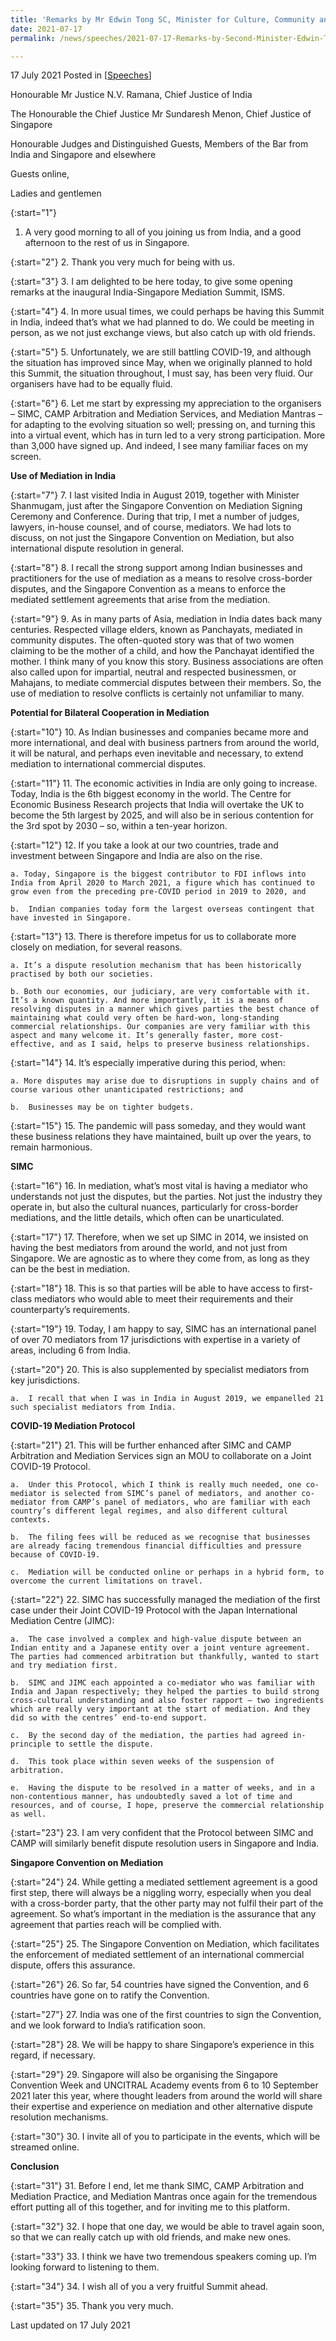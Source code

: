 ```yaml
---
title: 'Remarks by Mr Edwin Tong SC, Minister for Culture, Community and Youth and Second Minister for Law at the India-Singapore Mediation Summit'
date: 2021-07-17
permalink: /news/speeches/2021-07-17-Remarks-by-Second-Minister-Edwin-Tong-at-India-Singapore-Mediation-Summit

---
```



17 July 2021 Posted in [[Speeches](/news/speeches)]

Honourable Mr Justice N.V. Ramana, 
Chief Justice of India

The Honourable the Chief Justice Mr Sundaresh Menon, 
Chief Justice of Singapore

Honourable Judges and Distinguished Guests, Members of the Bar from India and Singapore and elsewhere

Guests online,

Ladies and gentlemen

{:start="1"}
1.	A very good morning to all of you joining us from India, and a good afternoon to the rest of us in Singapore.
 
{:start="2"}
2.	Thank you very much for being with us.

{:start="3"}
3.	I am delighted to be here today, to give some opening remarks at the inaugural India-Singapore Mediation Summit, ISMS.

{:start="4"}
4.	In more usual times, we could perhaps be having this Summit in India, indeed that’s what we had planned to do. We could be meeting in person, as we not just exchange views, but also catch up with old friends.  

{:start="5"}
5.	Unfortunately, we are still battling COVID-19, and although the situation has improved since May, when we originally planned to hold this Summit, the situation throughout, I must say, has been very fluid. Our organisers have had to be equally fluid. 

{:start="6"}
6.	Let me start by expressing my appreciation to the organisers – SIMC, CAMP Arbitration and Mediation Services, and Mediation Mantras – for adapting to the evolving situation so well; pressing on, and turning this into a virtual event, which has in turn led to a very strong participation. More than 3,000 have signed up. And indeed, I see many familiar faces on my screen.

**Use of Mediation in India**
 
{:start="7"}
7.	I last visited India in August 2019, together with Minister Shanmugam, just after the Singapore Convention on Mediation Signing Ceremony and Conference.  During that trip, I met a number of judges, lawyers, in-house counsel, and of course, mediators. We had lots to discuss, on not just the Singapore Convention on Mediation, but also international dispute resolution in general. 

{:start="8"}
8.	I recall the strong support among Indian businesses and practitioners for the use of mediation as a means to resolve cross-border disputes, and the Singapore Convention as a means to enforce the mediated settlement agreements that arise from the mediation.

{:start="9"}
9.	As in many parts of Asia, mediation in India dates back many centuries. Respected village elders, known as Panchayats, mediated in community disputes. The often-quoted story was that of two women claiming to be the mother of a child, and how the Panchayat identified the mother. I think many of you know this story. Business associations are often also called upon for impartial, neutral and respected businessmen, or Mahajans, to mediate commercial disputes between their members. So, the use of mediation to resolve conflicts is certainly not unfamiliar to many.

**Potential for Bilateral Cooperation in Mediation**

{:start="10"}
10.	As Indian businesses and companies became more and more international, and deal with business partners from around the world, it will be natural, and perhaps even inevitable and necessary, to extend mediation to international commercial disputes.

{:start="11"}
11.	The economic activities in India are only going to increase. Today, India is the 6th biggest economy in the world. The Centre for Economic Business Research projects that India will overtake the UK to become the 5th largest by 2025, and will also be in serious contention for the 3rd spot by 2030 – so, within a ten-year horizon.

{:start="12"}
12.	If you take a look at our two countries, trade and investment between Singapore and India are also on the rise.

    a. Today, Singapore is the biggest contributor to FDI inflows into India from April 2020 to March 2021, a figure which has continued to grow even from the preceding pre-COVID period in 2019 to 2020, and 
    
    b.	Indian companies today form the largest overseas contingent that have invested in Singapore.

{:start="13"}
13.	There is therefore impetus for us to collaborate more closely on mediation, for several reasons.

    a. It’s a dispute resolution mechanism that has been historically practised by both our societies.  

    b. Both our economies, our judiciary, are very comfortable with it. It’s a known quantity. And more importantly, it is a means of resolving disputes in a manner which gives parties the best chance of maintaining what could very often be hard-won, long-standing commercial relationships. Our companies are very familiar with this aspect and many welcome it. It’s generally faster, more cost-effective, and as I said, helps to preserve business relationships.

{:start="14"}
14.	It’s especially imperative during this period, when: 

    a. More disputes may arise due to disruptions in supply chains and of course various other unanticipated restrictions; and 
    
    b.	Businesses may be on tighter budgets.

{:start="15"}
15.	The pandemic will pass someday, and they would want these business relations they have maintained, built up over the years, to remain harmonious.

**SIMC**

{:start="16"}
16.	In mediation, what’s most vital is having a mediator who understands not just the disputes, but the parties. Not just the industry they operate in, but also the cultural nuances, particularly for cross-border mediations, and the little details, which often can be unarticulated. 

{:start="17"}
17.	Therefore, when we set up SIMC in 2014, we insisted on having the best mediators from around the world, and not just from Singapore. We are agnostic as to where they come from, as long as they can be the best in mediation.

{:start="18"}
18.	This is so that parties will be able to have access to first-class mediators who would able to meet their requirements and their counterparty’s requirements.

{:start="19"}
19.	Today, I am happy to say, SIMC has an international panel of over 70 mediators from 17 jurisdictions with expertise in a variety of areas, including 6 from India.

{:start="20"}
20.	This is also supplemented by specialist mediators from key jurisdictions. 

    a.	I recall that when I was in India in August 2019, we empanelled 21 such specialist mediators from India.

**COVID-19 Mediation Protocol**

{:start="21"}
21.	This will be further enhanced after SIMC and CAMP Arbitration and Mediation Services sign an MOU to collaborate on a Joint COVID-19 Protocol.

    a.	Under this Protocol, which I think is really much needed, one co-mediator is selected from SIMC’s panel of mediators, and another co-mediator from CAMP’s panel of mediators, who are familiar with each country’s different legal regimes, and also different cultural contexts. 
    
    b.	The filing fees will be reduced as we recognise that businesses are already facing tremendous financial difficulties and pressure because of COVID-19.

    c.	Mediation will be conducted online or perhaps in a hybrid form, to overcome the current limitations on travel.

{:start="22"}
22.	SIMC has successfully managed the mediation of the first case under their Joint COVID-19 Protocol with the Japan International Mediation Centre (JIMC):

    a.	The case involved a complex and high-value dispute between an Indian entity and a Japanese entity over a joint venture agreement. The parties had commenced arbitration but thankfully, wanted to start and try mediation first. 
    
    b.	SIMC and JIMC each appointed a co-mediator who was familiar with India and Japan respectively; they helped the parties to build strong cross-cultural understanding and also foster rapport – two ingredients which are really very important at the start of mediation. And they did so with the centres’ end-to-end support. 

    c.	By the second day of the mediation, the parties had agreed in-principle to settle the dispute. 

    d.	This took place within seven weeks of the suspension of arbitration.

    e.	Having the dispute to be resolved in a matter of weeks, and in a non-contentious manner, has undoubtedly saved a lot of time and resources, and of course, I hope, preserve the commercial relationship as well. 

{:start="23"}
23.	I am very confident that the Protocol between SIMC and CAMP will similarly benefit dispute resolution users in Singapore and India. 

**Singapore Convention on Mediation**

{:start="24"}
24.	While getting a mediated settlement agreement is a good first step, there will always be a niggling worry, especially when you deal with a cross-border party, that the other party may not fulfil their part of the agreement. So what’s important in the mediation is the assurance that any agreement that parties reach will be complied with.

{:start="25"}
25.	The Singapore Convention on Mediation, which facilitates the enforcement of mediated settlement of an international commercial dispute, offers this assurance.

{:start="26"}
26.	So far, 54 countries have signed the Convention, and 6 countries have gone on to ratify the Convention. 

{:start="27"}
27.	India was one of the first countries to sign the Convention, and we look forward to India’s ratification soon. 

{:start="28"}
28.	We will be happy to share Singapore’s experience in this regard, if necessary.

{:start="29"}
29.	Singapore will also be organising the Singapore Convention Week and UNCITRAL Academy events from 6 to 10 September 2021 later this year, where thought leaders from around the world will share their expertise and experience on mediation and other alternative dispute resolution mechanisms.

{:start="30"}
30.	I invite all of you to participate in the events, which will be streamed online.

**Conclusion**

{:start="31"}
31.	Before I end, let me thank SIMC, CAMP Arbitration and Mediation Practice, and Mediation Mantras once again for the tremendous effort putting all of this together, and for inviting me to this platform.

{:start="32"}
32.	I hope that one day, we would be able to travel again soon, so that we can really catch up with old friends, and make new ones.

{:start="33"}
33.	I think we have two tremendous speakers coming up. I’m looking forward to listening to them. 

{:start="34"}
34.	I wish all of you a very fruitful Summit ahead.

{:start="35"}
35.	Thank you very much.

<p class="right-side-updated">Last updated on 17 July 2021</p>
